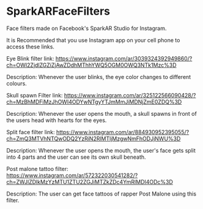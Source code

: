 # SparkARFaceFilters
Face filters made on Facebook's SparkAR Studio for Instagram.

It is Recommended that you use Instagram app on your cell phone to access these links.

Eye Blink filter link: https://www.instagram.com/ar/3039324392949860/?ch=OWI2ZjdlZGZiZjAwZDdhMThhYWQ5OGM0OWQ3NTk1Mzc%3D

Description: Whenever the user blinks, the eye color changes to different colours.

Skull spawn Filter link: https://www.instagram.com/ar/325122566090428/?ch=MzBhMDFiMzJhOWI4ODYwNTgyYTJmMmJiMDNjZmE0ZDQ%3D

Description: Whenever the user opens the mouth, a skull spawns in front of the users head with hearts for the eyes.

Split face filter link: https://www.instagram.com/ar/884930952395055/?ch=ZmQ3MTVhNTQwODQ2YzRiN2RlMTljMzgwNmFhODJjNWU%3D

Description: Whenever the user opens the mouth, the user's face gets split into 4 parts and the user can see its own skull beneath.

Post malone tattoo filter: https://www.instagram.com/ar/572322030541282/?ch=ZWJlZDlkMzYzMTU1ZTU2ZGJiMTZkZDc4YmRlMDI4ODc%3D

Description: The user can get face tattoos of rapper Post Malone using this filter.

